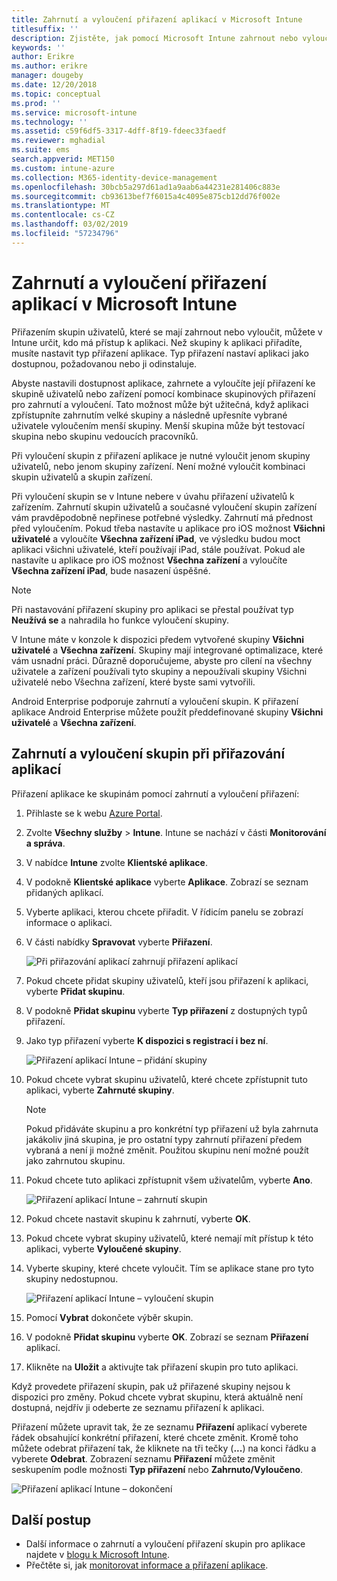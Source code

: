 ```yaml
---
title: Zahrnutí a vyloučení přiřazení aplikací v Microsoft Intune
titlesuffix: ''
description: Zjistěte, jak pomocí Microsoft Intune zahrnout nebo vyloučit přiřazení aplikací.
keywords: ''
author: Erikre
ms.author: erikre
manager: dougeby
ms.date: 12/20/2018
ms.topic: conceptual
ms.prod: ''
ms.service: microsoft-intune
ms.technology: ''
ms.assetid: c59f6df5-3317-4dff-8f19-fdeec33faedf
ms.reviewer: mghadial
ms.suite: ems
search.appverid: MET150
ms.custom: intune-azure
ms.collection: M365-identity-device-management
ms.openlocfilehash: 30bcb5a297d61ad1a9aab6a44231e281406c883e
ms.sourcegitcommit: cb93613bef7f6015a4c4095e875cb12dd76f002e
ms.translationtype: MT
ms.contentlocale: cs-CZ
ms.lasthandoff: 03/02/2019
ms.locfileid: "57234796"
---
```

# <a name="include-and-exclude-app-assignments-in-microsoft-intune"></a>Zahrnutí a vyloučení přiřazení aplikací v Microsoft Intune

Přiřazením skupin uživatelů, které se mají zahrnout nebo vyloučit, můžete v Intune určit, kdo má přístup k aplikaci. Než skupiny k aplikaci přiřadíte, musíte nastavit typ přiřazení aplikace. Typ přiřazení nastaví aplikaci jako dostupnou, požadovanou nebo ji odinstaluje. 

Abyste nastavili dostupnost aplikace, zahrnete a vyloučíte její přiřazení ke skupině uživatelů nebo zařízení pomocí kombinace skupinových přiřazení pro zahrnutí a vyloučení. Tato možnost může být užitečná, když aplikaci zpřístupníte zahrnutím velké skupiny a následně upřesníte vybrané uživatele vyloučením menší skupiny. Menší skupina může být testovací skupina nebo skupinu vedoucích pracovníků. 

Při vyloučení skupin z přiřazení aplikace je nutné vyloučit jenom skupiny uživatelů, nebo jenom skupiny zařízení. Není možné vyloučit kombinaci skupin uživatelů a skupin zařízení. 

Při vyloučení skupin se v Intune nebere v úvahu přiřazení uživatelů k zařízením. Zahrnutí skupin uživatelů a současné vyloučení skupin zařízení vám pravděpodobně nepřinese potřebné výsledky. Zahrnutí má přednost před vyloučením. Pokud třeba nastavíte u aplikace pro iOS možnost **Všichni uživatelé** a vyloučíte **Všechna zařízení iPad**, ve výsledku budou moct aplikaci všichni uživatelé, kteří používají iPad, stále používat. Pokud ale nastavíte u aplikace pro iOS možnost **Všechna zařízení** a vyloučíte **Všechna zařízení iPad**, bude nasazení úspěšné.  

> [!NOTE]
> Při nastavování přiřazení skupiny pro aplikaci se přestal používat typ **Neužívá se** a nahradila ho funkce vyloučení skupiny. 
>
> V Intune máte v konzole k dispozici předem vytvořené skupiny **Všichni uživatelé** a **Všechna zařízení**. Skupiny mají integrované optimalizace, které vám usnadní práci. Důrazně doporučujeme, abyste pro cílení na všechny uživatele a zařízení používali tyto skupiny a nepoužívali skupiny Všichni uživatelé nebo Všechna zařízení, které byste sami vytvořili.  
>
> Android Enterprise podporuje zahrnutí a vyloučení skupin. K přiřazení aplikace Android Enterprise můžete použít předdefinované skupiny **Všichni uživatelé** a **Všechna zařízení**. 


## <a name="include-and-exclude-groups-when-assigning-apps"></a>Zahrnutí a vyloučení skupin při přiřazování aplikací 
Přiřazení aplikace ke skupinám pomocí zahrnutí a vyloučení přiřazení:
1. Přihlaste se k webu [Azure Portal](https://portal.azure.com).
2. Zvolte **Všechny služby** > **Intune**. Intune se nachází v části **Monitorování a správa**.
3. V nabídce **Intune** zvolte **Klientské aplikace**.
4. V podokně **Klientské aplikace** vyberte **Aplikace**. Zobrazí se seznam přidaných aplikací.
5. Vyberte aplikaci, kterou chcete přiřadit. V řídicím panelu se zobrazí informace o aplikaci. 
6. V části nabídky **Spravovat** vyberte **Přiřazení**. 

    ![Při přiřazování aplikací zahrnují přiřazení aplikací](./media/apps-inc-exl-01.png)
7. Pokud chcete přidat skupiny uživatelů, kteří jsou přiřazení k aplikaci, vyberte **Přidat skupinu**. 
8. V podokně **Přidat skupinu** vyberte **Typ přiřazení** z dostupných typů přiřazení.
9. Jako typ přiřazení vyberte **K dispozici s registrací i bez ní**.

    ![Přiřazení aplikací Intune – přidání skupiny](./media/apps-inc-exl-02.png)
10. Pokud chcete vybrat skupinu uživatelů, které chcete zpřístupnit tuto aplikaci, vyberte **Zahrnuté skupiny**.

    > [!NOTE]
    > Pokud přidáváte skupinu a pro konkrétní typ přiřazení už byla zahrnuta jakákoliv jiná skupina, je pro ostatní typy zahrnutí přiřazení předem vybraná a není ji možné změnit. Použitou skupinu není možné použít jako zahrnutou skupinu.

11. Pokud chcete tuto aplikaci zpřístupnit všem uživatelům, vyberte **Ano**.

    ![Přiřazení aplikací Intune – zahrnutí skupin](./media/apps-inc-exl-03.png)
12. Pokud chcete nastavit skupinu k zahrnutí, vyberte **OK**.
13. Pokud chcete vybrat skupiny uživatelů, které nemají mít přístup k této aplikaci, vyberte **Vyloučené skupiny**. 
14. Vyberte skupiny, které chcete vyloučit. Tím se aplikace stane pro tyto skupiny nedostupnou.

    ![Přiřazení aplikací Intune – vyloučení skupin](./media/apps-inc-exl-04.png)
15. Pomocí **Vybrat** dokončete výběr skupin.
16. V podokně **Přidat skupinu** vyberte **OK**. Zobrazí se seznam **Přiřazení** aplikací.
17. Klikněte na **Uložit** a aktivujte tak přiřazení skupin pro tuto aplikaci.

Když provedete přiřazení skupin, pak už přiřazené skupiny nejsou k dispozici pro změny. Pokud chcete vybrat skupinu, která aktuálně není dostupná, nejdřív ji odeberte ze seznamu přiřazení k aplikaci. 

Přiřazení můžete upravit tak, že ze seznamu **Přiřazení** aplikací vyberete řádek obsahující konkrétní přiřazení, které chcete změnit. Kromě toho můžete odebrat přiřazení tak, že kliknete na tři tečky (**...**) na konci řádku a vyberete **Odebrat**. Zobrazení seznamu **Přiřazení** můžete změnit seskupením podle možnosti **Typ přiřazení** nebo **Zahrnuto/Vyloučeno**.

![Přiřazení aplikací Intune – dokončení](./media/apps-inc-exl-05.png)

## <a name="next-steps"></a>Další postup

- Další informace o zahrnutí a vyloučení přiřazení skupin pro aplikace najdete v [blogu k Microsoft Intune](https://aka.ms/new_app_assignment_process).
- Přečtěte si, jak [monitorovat informace a přiřazení aplikace](apps-monitor.md).
